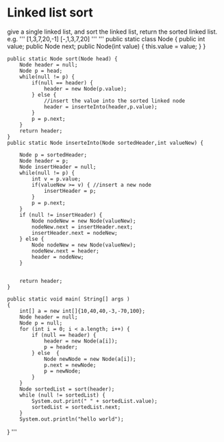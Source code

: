 # Linked list sort
give a single linked list, and sort the linked list, return the sorted linked list.
e.g.
'''
[1,3,7,20,-1]
[-,1,3,7,20]
'''
'''
public static  class  Node {
        public int value;
        public   Node next;
        public Node(int value) {
            this.value = value;
        }
    }

    public static Node sort(Node head) {
        Node header = null;
        Node p = head;
        while(null != p) {
            if(null == header) {
                header = new Node(p.value);
            } else {
                //insert the value into the sorted linked node
                header = inserteInto(header,p.value);
            }
            p = p.next;
        }
        return header;
    }
    public static Node inserteInto(Node sortedHeader,int valueNew) {

        Node p = sortedHeader;
        Node header = p;
        Node insertHeader = null;
        while(null != p) {
            int v = p.value;
            if(valueNew >= v) { //insert a new node
                insertHeader = p;
            }
            p = p.next;
        }
        if (null != insertHeader) {
            Node nodeNew = new Node(valueNew);
            nodeNew.next = insertHeader.next;
            insertHeader.next = nodeNew;
        } else {
            Node nodeNew = new Node(valueNew);
            nodeNew.next = header;
            header = nodeNew;
        }


        return header;
    }

    public static void main( String[] args )
    {
        int[] a = new int[]{10,40,40,-3,-70,100};
        Node header = null;
        Node p = null;
        for (int i = 0; i < a.length; i++) {
            if (null == header) {
                header = new Node(a[i]);
                p = header;
            } else  {
                Node newNode = new Node(a[i]);
                p.next = newNode;
                p = newNode;
            }
        }
        Node sortedList = sort(header);
        while (null != sortedList) {
            System.out.print(" " + sortedList.value);
            sortedList = sortedList.next;
        }
        System.out.println("hello world");

}
'''

